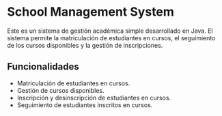 # School Management System

Este es un sistema de gestión académica simple desarrollado en Java. El sistema permite la matriculación de estudiantes en cursos, el seguimiento de los cursos disponibles y la gestión de inscripciones.

## Funcionalidades
- Matriculación de estudiantes en cursos.
- Gestión de cursos disponibles.
- Inscripción y desinscripción de estudiantes en cursos.
- Seguimiento de estudiantes inscritos en cursos.